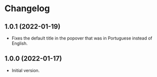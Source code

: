# Changelog

## 1.0.1 (2022-01-19)

- Fixes the default title in the popover that was in Portuguese instead of English. 

## 1.0.0 (2022-01-17)

- Initial version.
